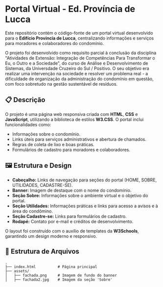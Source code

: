 # Portal Virtual - Ed. Província de Lucca

Este repositório contém o código-fonte de um portal virtual desenvolvido para o **Edifício Província de Lucca**, centralizando informações e serviços para moradores e colaboradores do condomínio.<br>

O projeto foi desenvolvido como requisito parcial à conclusão da disciplina "Atividades de Extensão: Integração de Competências Para Transformar o Eu, o Outro e a Sociedade", do curso de Análise e Desenvolvimento de Sistemas, da Universdade Cruzeiro do Sul / Positivo. O seu objetivo era realizar uma intervenção na sociedade e resolver um problema real - a dificuldade de organização da administração do condomínio em questão, com foco sobretudo na gestão sustentável de resíduos. 

## 📋 Descrição

O projeto é uma página web responsiva criada com **HTML**, **CSS** e **JavaScript**, utilizando a biblioteca de estilos **W3.CSS**. O portal inclui funcionalidades como:
- Informações sobre o condomínio.
- Links úteis para serviços administrativos e abertura de chamados.
- Regras de coleta de lixo e boas práticas.
- Formulários de cadastro para moradores e colaboradores.

## 🖼️ Estrutura e Design

- **Cabeçalho:** Links de navegação para seções do portal (HOME, SOBRE, UTILIDADES, CADASTRE-SE).
- **Banner:** Imagem de destaque com o nome do condomínio.
- **Seção Sobre:** Informações sobre o ambiente virtual e o objetivo do portal.
- **Seção Utilidades:** Informações práticas e links para acesso a avisos e à área do condômino.
- **Seção Cadastre-se:** Links para formulários de cadastro.
- **Rodapé:** Contato por e-mail e créditos de desenvolvimento.

O layout foi construído com o auxílio de templates da **W3Schools**, garantindo um design moderno e responsivo.

## 📂 Estrutura de Arquivos

```plaintext
.
├── index.html          # Página principal
├── assets/
│   ├── fachada.png     # Imagem de fundo do banner
│   ├── fachada2.jpg    # Imagem da seção 'Sobre'
